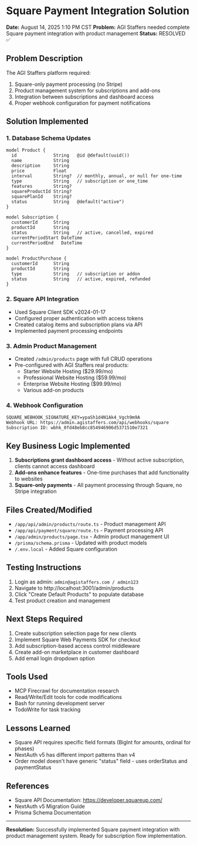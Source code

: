 # Square Payment Integration Solution

**Date:** August 14, 2025 1:10 PM CST
**Problem:** AGI Staffers needed complete Square payment integration with product management
**Status:** RESOLVED ✅

## Problem Description
The AGI Staffers platform required:
1. Square-only payment processing (no Stripe)
2. Product management system for subscriptions and add-ons
3. Integration between subscriptions and dashboard access
4. Proper webhook configuration for payment notifications

## Solution Implemented

### 1. Database Schema Updates
```prisma
model Product {
  id              String   @id @default(uuid())
  name            String
  description     String
  price           Float
  interval        String?  // monthly, annual, or null for one-time
  type            String   // subscription or one_time
  features        String?
  squareProductId String?
  squarePlanId    String?
  status          String   @default("active")
}

model Subscription {
  customerId      String
  productId       String
  status          String   // active, cancelled, expired
  currentPeriodStart DateTime
  currentPeriodEnd   DateTime
}

model ProductPurchase {
  customerId      String
  productId       String
  type            String   // subscription or addon
  status          String   // active, expired, refunded
}
```

### 2. Square API Integration
- Used Square Client SDK v2024-01-17
- Configured proper authentication with access tokens
- Created catalog items and subscription plans via API
- Implemented payment processing endpoints

### 3. Admin Product Management
- Created `/admin/products` page with full CRUD operations
- Pre-configured with AGI Staffers real products:
  - Starter Website Hosting ($29.99/mo)
  - Professional Website Hosting ($59.99/mo)
  - Enterprise Website Hosting ($99.99/mo)
  - Various add-on products

### 4. Webhook Configuration
```env
SQUARE_WEBHOOK_SIGNATURE_KEY=ypaSh1d4N1Ak4_Vgch9m9A
Webhook URL: https://admin.agistaffers.com/api/webhooks/square
Subscription ID: wbhk_0fd48eb8cc854946906d5371510e7321
```

## Key Business Logic Implemented
1. **Subscriptions grant dashboard access** - Without active subscription, clients cannot access dashboard
2. **Add-ons enhance features** - One-time purchases that add functionality to websites
3. **Square-only payments** - All payment processing through Square, no Stripe integration

## Files Created/Modified
- `/app/api/admin/products/route.ts` - Product management API
- `/app/api/payment/square/route.ts` - Payment processing API
- `/app/admin/products/page.tsx` - Admin product management UI
- `/prisma/schema.prisma` - Updated with product models
- `/.env.local` - Added Square configuration

## Testing Instructions
1. Login as admin: `admin@agistaffers.com / admin123`
2. Navigate to http://localhost:3001/admin/products
3. Click "Create Default Products" to populate database
4. Test product creation and management

## Next Steps Required
1. Create subscription selection page for new clients
2. Implement Square Web Payments SDK for checkout
3. Add subscription-based access control middleware
4. Create add-on marketplace in customer dashboard
5. Add email login dropdown option

## Tools Used
- MCP Firecrawl for documentation research
- Read/Write/Edit tools for code modifications
- Bash for running development server
- TodoWrite for task tracking

## Lessons Learned
- Square API requires specific field formats (BigInt for amounts, ordinal for phases)
- NextAuth v5 has different import patterns than v4
- Order model doesn't have generic "status" field - uses orderStatus and paymentStatus

## References
- Square API Documentation: https://developer.squareup.com/
- NextAuth v5 Migration Guide
- Prisma Schema Documentation

---

**Resolution:** Successfully implemented Square payment integration with product management system. Ready for subscription flow implementation.